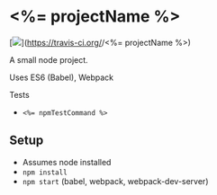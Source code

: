 # <%= projectName %>

[<img src="travis-ci-button-path">](https://travis-ci.org/<githubusername>/<%= projectName %>)

A small node project.

Uses ES6 (Babel), Webpack

Tests
* <code><%= npmTestCommand %></code>

## Setup
* Assumes node installed
* <code>npm install</code>
* <code>npm start</code> (babel, webpack, webpack-dev-server)